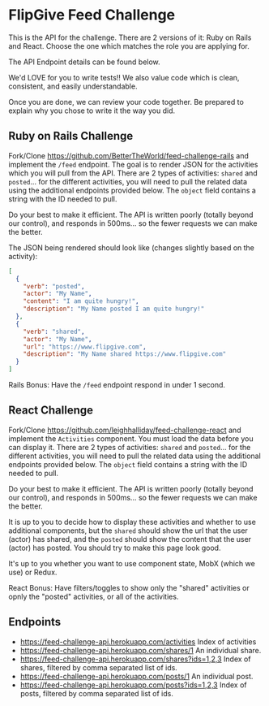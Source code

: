 # FlipGive Feed Challenge

This is the API for the challenge. There are 2 versions of it: Ruby on Rails and React. Choose the one which matches the role you are applying for.

The API Endpoint details can be found below.

We'd LOVE for you to write tests!! We also value code which is clean, consistent, and easily understandable.

Once you are done, we can review your code together. Be prepared to explain why you chose to write it the way you did.

## Ruby on Rails Challenge

Fork/Clone https://github.com/BetterTheWorld/feed-challenge-rails and implement the `/feed` endpoint. The goal is to render JSON for the activities which you will pull from the API. There are 2 types of activities: `shared` and `posted`... for the different activities, you will need to pull the related data using the additional endpoints provided below. The `object` field contains a string with the ID needed to pull.

Do your best to make it efficient. The API is written poorly (totally beyond our control), and responds in 500ms... so the fewer requests we can make the better.

The JSON being rendered should look like (changes slightly based on the activity):

```json
[
  {
    "verb": "posted",
    "actor": "My Name",
    "content": "I am quite hungry!",
    "description": "My Name posted I am quite hungry!"
  },
  {
    "verb": "shared",
    "actor": "My Name",
    "url": "https://www.flipgive.com",
    "description": "My Name shared https://www.flipgive.com"
  }
]
```

Rails Bonus: Have the `/feed` endpoint respond in under 1 second.

## React Challenge

Fork/Clone https://github.com/leighhalliday/feed-challenge-react and implement the `Activities` component. You must load the data before you can display it. There are 2 types of activities: `shared` and `posted`... for the different activities, you will need to pull the related data using the additional endpoints provided below. The `object` field contains a string with the ID needed to pull.

Do your best to make it efficient. The API is written poorly (totally beyond our control), and responds in 500ms... so the fewer requests we can make the better.

It is up to you to decide how to display these activities and whether to use additional components, but the `shared` should show the url that the user (actor) has shared, and the `posted` should show the content that the user (actor) has posted. You should try to make this page look good.

It's up to you whether you want to use component state, MobX (which we use) or Redux.

React Bonus: Have filters/toggles to show only the "shared" activities or opnly the "posted" activities, or all of the activities.

## Endpoints

* https://feed-challenge-api.herokuapp.com/activities Index of activities
* https://feed-challenge-api.herokuapp.com/shares/1 An individual share.
* https://feed-challenge-api.herokuapp.com/shares?ids=1,2,3 Index of shares, filtered by comma separated list of ids.
* https://feed-challenge-api.herokuapp.com/posts/1 An individual post.
* https://feed-challenge-api.herokuapp.com/posts?ids=1,2,3 Index of posts, filtered by comma separated list of ids.
